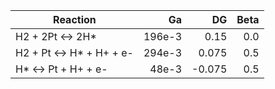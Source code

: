 | Reaction                 |       Ga |     DG | Beta |
|--------------------------|---------:|-------:|-----:|
| H2 + 2Pt <-> 2H*         |   196e-3 |   0.15 |  0.0 |
| H2 + Pt <-> H* + H+ + e- |   294e-3 |  0.075 |  0.5 |
| H* <-> Pt + H+ + e-      |    48e-3 | -0.075 |  0.5 | 